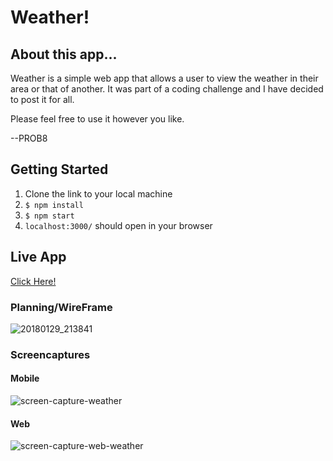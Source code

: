 # Weather!

## About this app...
Weather is a simple web app that allows a user to view the weather in their area or that of another. It was part of a coding challenge and I have decided to post it for all. 

Please feel free to use it however you like.

--PROB8 


## Getting Started
1. Clone the link to your local machine
2.  `$ npm install`
3.  `$ npm start`
4.  `localhost:3000/` should open in your browser


## Live App
[Click Here!](https://weather-d3mo.herokuapp.com)


### Planning/WireFrame
![20180129_213841](https://user-images.githubusercontent.com/26694930/35546858-18859ee0-0544-11e8-9894-427fe29266ca.jpg)


### Screencaptures

#### Mobile
![screen-capture-weather](https://user-images.githubusercontent.com/26694930/35713972-25e4e5a4-0798-11e8-8aa2-fa9dbb381072.png)

#### Web
![screen-capture-web-weather](https://user-images.githubusercontent.com/26694930/35713828-791f499a-0797-11e8-8bba-338ccaf2358e.png)



